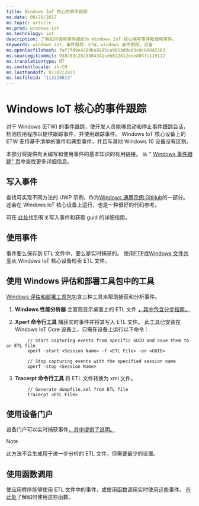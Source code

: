 ```yaml
---
title: Windows IoT 核心的事件跟踪
ms.date: 08/28/2017
ms.topic: article
ms.prod: windows-iot
ms.technology: iot
description: 了解如何使用事件跟踪为 Windows IoT 核心编写事件和使用事件。
keywords: windows iot，事件跟踪，ETW，windows 事件跟踪，设备
ms.openlocfilehash: faf7fd9e4269ba8885ca9613dde03c0c080d2363
ms.sourcegitcommit: 938c83c2823304341ce6022d12eeed037c119112
ms.translationtype: MT
ms.contentlocale: zh-CN
ms.lasthandoff: 07/02/2021
ms.locfileid: "113228613"
---
```

# <a name="event-tracing-for-windows-iot-core"></a>Windows IoT 核心的事件跟踪

对于 Windows (ETW) 的事件跟踪，使开发人员能够启动和停止事件跟踪会话，检测应用程序以提供跟踪事件，并使用跟踪事件。
Windows IoT 核心设备上的 ETW 支持基于清单的事件和典型事件，并且与其他 Windows 10 设备没有区别。

本部分将提供有关编写和使用事件的基本知识的有用链接。 从 " [Windows 事件跟踪" 页](https://msdn.microsoft.com/library/windows/desktop/bb968803(v=vs.85).aspx)中查找更多详细信息。

## <a name="writing-events"></a>写入事件

查找可实现不同方法的 UWP 示例，作为[Windows 通用示例 GitHub](https://github.com/Microsoft/Windows-universal-samples/tree/master/Samples/Logging)的一部分。
这会在 Windows IoT 核心设备上运行，也是一种很好的代码参考。

可在 [此处](https://msdn.microsoft.com/library/windows/desktop/aa364161(v=vs.85).aspx)找到有关写入事件和获取 guid 的详细指南。

## <a name="consuming-events"></a>使用事件

事件要么保存到 ETL 文件中，要么是实时捕获的。
使用[FTP](../connect-your-device/FTP.md)或[Windows 文件共享](../manage-your-device/WindowsFileSharing.md)从 Windows IoT 核心设备检索 ETL 文件。

## <a name="use-tools-in-windows-assessment-and-deployment-kit"></a>使用 Windows 评估和部署工具包中的工具

[Windows 评估和部署工具包](https://go.microsoft.com/fwlink/p/?LinkId=526740)包含三种工具来帮助捕获和分析事件。


1. **Windows 性能分析器** 会直观显示桌面上的 ETL 文件 [，其中包含分步指南。](https://msdn.microsoft.com/library/windows/hardware/dn927319(v=vs.85).aspx)

2. **Xperf 命令行工具** 捕获实时事件并将其写入 ETL 文件。 此工具已安装在 Windows IoT Core 设备上，只需在设备上运行以下命令：
```
        // Start capturing events from specific GUID and save them to an ETL file
        xperf -start <Session Name> -f <ETL File> -on <GUID>

        // Stop capturing events with the specified session name
        xperf -stop <Session Name>
```

3. **Tracerpt 命令行工具** 将 ETL 文件转换为 xml 文件。
```
        // Generate dumpfile.xml from ETL file
        tracerpt <ETL File>
```

## <a name="use-device-portal"></a>使用设备门户

设备门户可以实时捕获事件[，其中提供了说明。](https://msdn.microsoft.com/windows/uwp/debug-test-perf/device-portal)

> [!NOTE]
> 此方法不会生成用于进一步分析的 ETL 文件，但需要最少的设置。

## <a name="use-function-calls"></a>使用函数调用

使应用程序能够使用 ETL 文件中的事件，或使用函数调用实时使用这些事件。
[在此处](https://msdn.microsoft.com/library/windows/desktop/aa363692(v=vs.85).aspx)了解如何使用这些函数。
